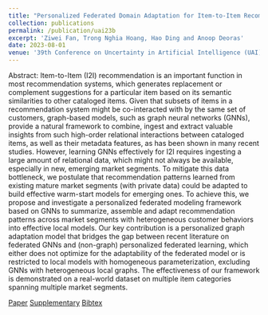 ```yaml
---
title: "Personalized Federated Domain Adaptation for Item-to-Item Recommendation"
collection: publications
permalink: /publication/uai23b
excerpt: 'Ziwei Fan, Trong Nghia Hoang, Hao Ding and Anoop Deoras'
date: 2023-08-01
venue: '39th Conference on Uncertainty in Artificial Intelligence (UAI)'
---
```

Abstract: Item-to-Item (I2I) recommendation is an important function in most recommendation systems, which generates replacement or complement suggestions for a particular item based on its semantic similarities to other cataloged items. Given that subsets of items in a recommendation system might be co-interacted with by the same set of customers, graph-based models, such as graph neural networks (GNNs), provide a natural framework to combine, ingest and extract valuable insights from such high-order relational interactions between cataloged items, as well as their metadata features, as has been shown in many recent studies. However, learning GNNs effectively for I2I requires ingesting a large amount of relational data, which might not always be available, especially in new, emerging market segments. To mitigate this data bottleneck, we postulate that recommendation patterns learned from existing mature market segments (with private data) could be adapted to build effective warm-start models for emerging ones. To achieve this, we propose and investigate a personalized federated modeling framework based on GNNs to summarize, assemble and adapt recommendation patterns across market segments with heterogeneous customer behaviors into effective local models. Our key contribution is a personalized graph adaptation model that bridges the gap between recent literature on federated GNNs and (non-graph) personalized federated learning, which either does not optimize for the adaptability of the federated model or is restricted to local models with homogeneous parameterization, excluding GNNs with heterogeneous local graphs. The effectiveness of our framework is demonstrated on a real-world dataset on multiple item categories spanning multiple market segments.

[Paper](http://htnghia87.github.io/files/uai23b.pdf)
[Supplementary](http://htnghia87.github.io/files/uai23b.pdf)
[Bibtex](http://htnghia87.github.io/files/uai23b.bib)